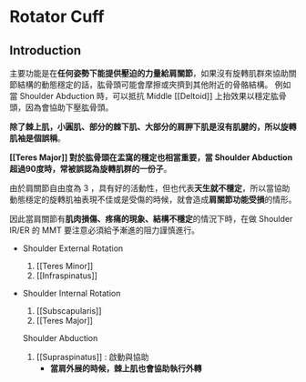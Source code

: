 # Rotator Cuff
## Introduction
主要功能是在**任何姿勢下能提供壓迫的力量給肩關節**，如果沒有旋轉肌群來協助關節結構的動態穩定的話，肱骨頭可能會摩擦或夾擠到其他附近的骨骼結構。  例如當 Shoulder Abduction 時，可以抵抗 Middle [[Deltoid]] 上抬效果以穩定肱骨頭，因為會協助下壓肱骨頭。

**除了棘上肌，小圓肌、部分的棘下肌、大部分的肩胛下肌是沒有肌腱的，所以旋轉肌袖是個誤稱**。  

**[[Teres Major]] 對於肱骨頭在盂窩的穩定也相當重要，當 Shoulder  Abduction 超過90度時，常被誤認為旋轉肌群的一份子**。 

由於肩關節自由度為 3 ，具有好的活動性，但也代表**天生就不穩定**，所以當協助動態穩定的旋轉肌袖表現不佳或是受傷的時候，就會造成**肩關節功能受損**的情形。 

因此當肩關節有**肌肉損傷、疼痛的現象、結構不穩定**的情況下時，在做 Shoulder IR/ER 的 MMT 要注意必須給予漸進的阻力謹慎進行。

* Shoulder External Rotation
	1. [[Teres Minor]]
	2. [[Infraspinatus]]  
	
* Shoulder Internal Rotation
	1. [[Subscapularis]]
	2. [[Teres Major]]  
	
	Shoulder Abduction
	1. [[Supraspinatus]] : 啟動與協助
		* **當肩外展的時候，棘上肌也會協助執行外轉**  
	
